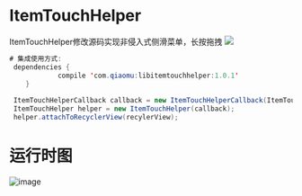 # ItemTouchHelper
ItemTouchHelper修改源码实现非侵入式侧滑菜单，长按拖拽
[![](https://jitpack.io/v/mrme2014/ItemTouchHelper.svg)](https://jitpack.io/#mrme2014/ItemTouchHelper)
```java
# 集成使用方式:
 dependencies {
	        compile 'com.qiaomu:libitemtouchhelper:1.0.1'
	}
	
 ItemTouchHelperCallback callback = new ItemTouchHelperCallback(ItemTouchHelper.UP|ItemTouchHelper.DOWN,adapter);
 ItemTouchHelper helper = new ItemTouchHelper(callback);
 helper.attachToRecyclerView(recylerView);
 ```

# 运行时图
 
![image](https://github.com/mrme2014/ItemTouchHelper/raw/master/imgs/1.gif)
